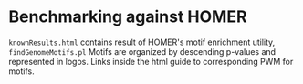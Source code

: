 # Benchmarking against HOMER

`knownResults.html` contains result of HOMER's motif enrichment utility, `findGenomeMotifs.pl`
Motifs are organized by descending p-values and represented in logos.
Links inside the html guide to corresponding PWM for motifs.
